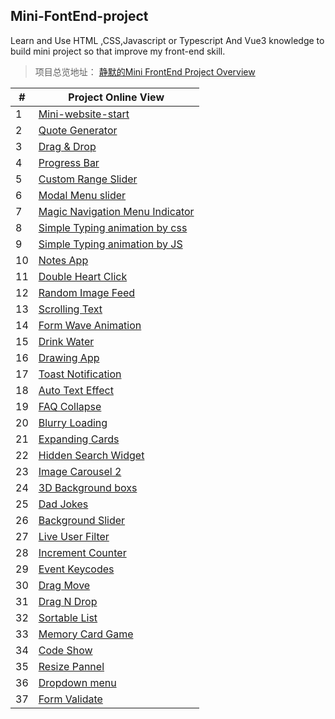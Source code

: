 ## Mini-FontEnd-project

Learn and Use HTML ,CSS,Javascript or Typescript And Vue3 knowledge to build mini project so that improve my front-end skill.

> 项目总览地址： [静默的Mini FrontEnd Project Overview](https://q10viking.github.io/minifrontendproject/01%20%E9%A1%B9%E7%9B%AE%E5%88%97%E8%A1%A8.html)



| #    | Project Online View                                          |
| ---- | ------------------------------------------------------------ |
| 1    | [Mini-website-start](https://q10viking.github.io/Mini-FrontEnd-project/01%20mini-website/) |
| 2    | [Quote Generator](https://q10viking.github.io/Mini-FrontEnd-project/04%20quote/) |
| 3    | [Drag & Drop](https://q10viking.github.io/Mini-FrontEnd-project/05%20drag%20and%20drop%20project/) |
| 4    | [Progress Bar](https://q10viking.github.io/Mini-FrontEnd-project/06%20progress/) |
| 5    | [Custom Range Slider](https://q10viking.github.io/Mini-FrontEnd-project/07%20custom%20range%20slider/) |
| 6    | [Modal Menu slider](https://q10viking.github.io/Mini-FrontEnd-project/08%20modal%20menu%20slider/) |
| 7    | [Magic Navigation Menu Indicator](https://q10viking.github.io/Mini-FrontEnd-project/09%20Magic%20Navigation%20Menu%20Indicator/) |
| 8    | [Simple Typing animation by css](https://q10viking.github.io/Mini-FrontEnd-project/10%20Simple%20Typing%20animation/) |
| 9    | [Simple Typing animation by JS](https://q10viking.github.io/Mini-FrontEnd-project/11%20Simple%20Typing%20animation%20by%20js/) |
| 10   | [Notes App](https://q10viking.github.io/Mini-FrontEnd-project/12%20Notes%20App/) |
| 11   | [Double Heart Click](https://q10viking.github.io/Mini-FrontEnd-project/13%20Double%20heart%20click/) |
| 12   | [Random Image Feed](https://q10viking.github.io/Mini-FrontEnd-project/14%20Random%20Image%20Feed/) |
| 13   | [Scrolling Text](https://q10viking.github.io/Mini-FrontEnd-project/15%20Scrolling%20Text/) |
| 14   | [Form Wave Animation](https://q10viking.github.io/Mini-FrontEnd-project/16%20Form%20Wave%20Animation/) |
| 15   | [Drink Water](https://q10viking.github.io/Mini-FrontEnd-project/17%20Drink%20Water/) |
| 16   | [Drawing App](https://q10viking.github.io/Mini-FrontEnd-project/18%20Drawing%20App/) |
| 17   | [Toast Notification](https://q10viking.github.io/Mini-FrontEnd-project/19%20Toast%20Notification/) |
| 18   | [Auto Text Effect](https://q10viking.github.io/Mini-FrontEnd-project/20%20Auto%20Text%20Effect/) |
| 19   | [FAQ Collapse](https://q10viking.github.io/Mini-FrontEnd-project/21%20FAQ%20Collapse/) |
| 20   | [Blurry Loading](https://q10viking.github.io/Mini-FrontEnd-project/22%20Blurry%20Loading/) |
| 21   | [Expanding Cards](https://q10viking.github.io/Mini-FrontEnd-project/24%20Expanding%20Cards/dist/) |
| 22   | [Hidden Search Widget](https://q10viking.github.io/Mini-FrontEnd-project/25%20Hidden%20Search%20Widget/dist/) |
| 23   | [Image Carousel 2](https://q10viking.github.io/Mini-FrontEnd-project/27%20Image%20Carousel%202/dist/) |
| 24   | [3D Background boxs](https://q10viking.github.io/Mini-FrontEnd-project/29%203D%20Background%20Boxs/dist/index.html) |
| 25   | [Dad Jokes](https://q10viking.github.io/Mini-FrontEnd-project/30%20Dad%20Jokes/dist/) |
| 26   | [Background Slider](https://q10viking.github.io/Mini-FrontEnd-project/31%20Background%20slider/vanilla/dist/) |
| 27   | [Live User Filter](https://q10viking.github.io/Mini-FrontEnd-project/32%20Live%20User%20Filter/vanilla/dist/) |
| 28   | [Increment Counter](https://q10viking.github.io/Mini-FrontEnd-project/33%20Increment%20Counter/vite-project/dist/) |
| 29   | [Event Keycodes](https://q10viking.github.io/Mini-FrontEnd-project/34%20Event%20KeyCodes/vite-project/dist/) |
| 30   | [Drag Move](https://q10viking.github.io/Mini-FrontEnd-project/36%20Drag%20Move/vanilla/dist/) |
| 31   | [Drag N Drop](https://q10viking.github.io/Mini-FrontEnd-project/35%20Drag%20N%20Drop/vanilla/dist/) |
| 32   | [Sortable List](https://q10viking.github.io/Mini-FrontEnd-project/37%20Sortable%20List/vite-project/dist/) |
| 33   | [Memory Card Game](https://q10viking.github.io/Mini-FrontEnd-project/38%20Memory%20Card%20Game/vite-project/dist/) |
| 34   | [Code Show](https://q10viking.github.io/Mini-FrontEnd-project/39%20valentine/vanilla/dist/) |
| 35   | [Resize Pannel](https://q10viking.github.io/Mini-FrontEnd-project/40%20resize%20panel/vanilla/dist/) |
| 36   | [Dropdown menu](https://q10viking.github.io/Mini-FrontEnd-project/42%20dropdown%20menu/dist/#/) |
| 37   | [Form Validate](https://q10viking.github.io/Mini-FrontEnd-project/43%20form%20validator/dist/)                                            |



